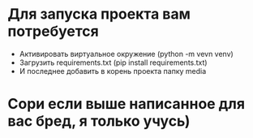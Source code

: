 # Для запуска проекта вам потребуется
- Активировать виртуальное окружение (python -m vevn venv)
- Загрузить requirements.txt (pip install requirements.txt)
- И последнее добавить в корень проекта папку media
# Сори если выше написанное для вас бред, я только учусь)
